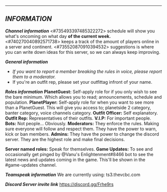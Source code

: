 ---------------------
***INFORMATION***
---------------------

***Channel information***
<#735493397485322272> schedule will show you what's oncoming on what day **of the current week.**
<#740270040892571738> keeps a track of the amount of players online in a server and continent.
<#735520870910394532> suggestions is where you can write down ideas for this server, so we can always keep improving.

***General information***
- *If you want to report a member breaking the rules in voice, please report them to a moderator.*
- If you're an outfit rep, please set your outfittag infront of your name.

***Roles information***
**PlanetGuest:** Self-apply role for if you only wish to see the bare minimum. Which allows you to read; announcements, schedule and population.
**PlanetPlayer:** Self-apply role for when you want to see more than a PlanetGuest. This will give you access to; planetside 2 category, banter category, voice channels category.
**Outfit Officer:** Self explanatory.
**Outfit Rep:** Representatives of their outfits.
**V.I.P:** For important people.
**Bots:** Not people... Obviously.
**Moderators:** They enforce the rules. Making sure everyone will follow and respect them. They have the power to warn, kick or ban members.
**Admins:** They have the power to change the discord server. They are the highest role and make final decisions.

**Server named roles:** Speak for themselves.
**Game Updates:** To see and occasionally get pinged by @Vanu's Enlightenment#8466 bot to see the latest news and updates coming in the game. This'll be shown in the #game-updates channel.

***Teamspeak information***
We are currently using: ts3.thevcbc.com

***Discord Server invite link***
https://discord.gg/Frhe9rs
